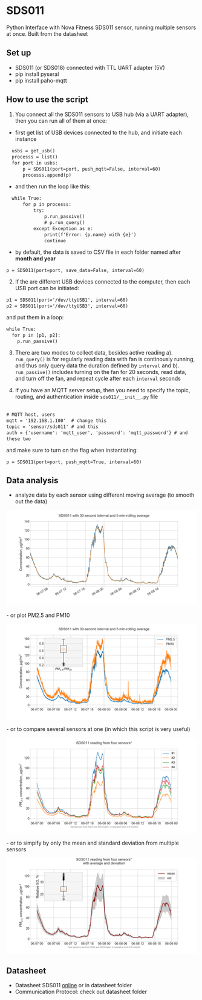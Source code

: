 # SDS011
Python Interface with Nova Fitness SDS011 sensor, running multiple sensors at once. Built from the datasheet

## Set up
- SDS011 (or SDS018) connected with TTL UART adapter (5V)
- pip install pyseral
- pip install paho-mqtt

## How to use the script

1. You connect all the SDS011 sensors to USB hub (via a UART adapter), then you can run all of them at once:
  - first get list of USB devices connected to the hub, and initiate each instance
```
  usbs = get_usb()
  processs = list()
  for port in usbs:
      p = SDS011(port=port, push_mqtt=False, interval=60)
      processs.append(p)
```
  - and then run the loop like this:
```
  while True:
      for p in processs:
          try:
              p.run_passive()
              # p.run_query()
          except Exception as e:
              print(f'Error: {p.name} with {e}')
              continue
```
- by default, the data is saved to CSV file in each folder named after **month and year**
```
p = SDS011(port=port, save_data=False, interval=60)
```
2. If the are different USB devices connected to the computer, then each USB port can be initiated:
```
p1 = SDS011(port='/dev/ttyUSB1', interval=60)
p2 = SDS011(port='/dev/ttyUSB3', interval=60)
```
and put them in a loop:
```
while True:
  for p in [p1, p2]:
    p.run_passive()
 ```
3. There are two modes to collect data, besides active reading
  a). `run_query()` is for regularly reading data with fan is continously running, and thus only query data the duration defined by `interval`
  and b). `run_passive()` includes turning on the fan for 20 seconds, read data, and turn off the fan, and repeat cycle after each `interval` seconds

4. If you have an MQTT server setup, then you need to specify the topic, routing, and authentication inside `sds011/__init__.py` file
```

# MQTT host, users
mqtt = '192.168.1.100'  # change this
topic = 'sensor/sds011' # and this
auth = {'username': 'mqtt_user', 'password': 'mqtt_password'} # and these two
```
and make sure to turn on the flag when instantiating:
```
p = SDS011(port=port, push_mqtt=True, interval=60)
```
## Data analysis

- analyze data by each sensor using different moving average (to smooth out the data)
<p>
    <img src="img/sds_reading.png">
</p>
- or plot PM2.5 and PM10
<p>
    <img src="img/sds_pms_reading.png">
</p>
- or to compare several sensors at one (in which this script is very useful)
<p>
    <img src="img/sds_four_sensors.png">
</p>
- or to simpify by only the mean and standard deviation from multiple sensors
<p>
    <img src="img/sds_avg_sensors.png">
</p>


## Datasheet
- Datasheet SDS011 [online](https://www-sd-nf.oss-cn-beijing.aliyuncs.com/%E5%AE%98%E7%BD%91%E4%B8%8B%E8%BD%BD/SDS011%20laser%20PM2.5%20sensor%20specification-V1.4.pdf) or in datasheet folder
- Communication Protocol: check out datasheet folder
